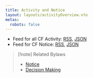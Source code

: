 ```yaml
---
title: Activity and Notice
layout: layouts/activityOverview.vto
metas:
  robots: false
---
```


- Feed for all CF Activity: [RSS](/feed/index.rss), [JSON](/feed/index.json)
- Feed for CF Notice: [RSS](/feed/notice.rss), [JSON](/feed/notice.json)

> [!note] Related Bylaws
>
> - [Notice](../foundation/bylaws/6-notice-records.md#notice)
> - [Decision Making](../foundation/bylaws/5-decision-making.md)